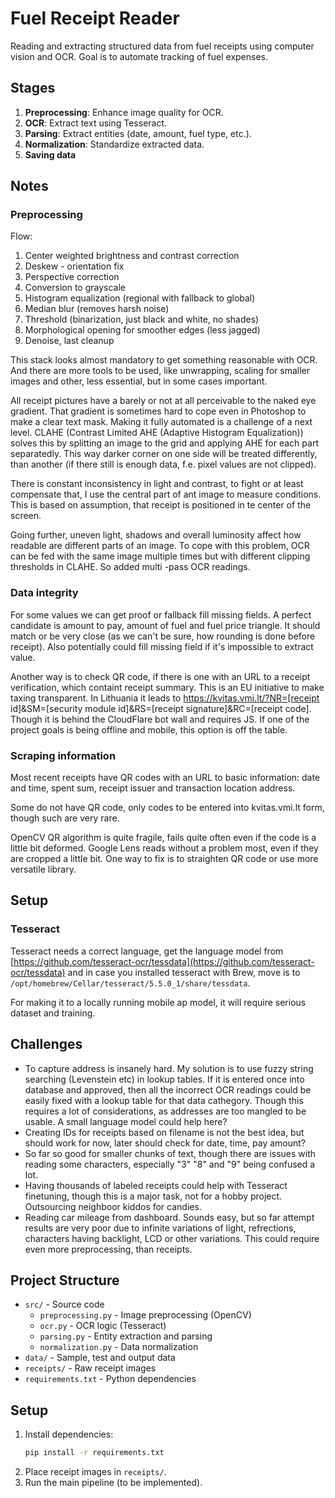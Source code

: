 # Fuel Receipt Reader

Reading and extracting structured data from fuel receipts using computer vision and OCR. Goal is to automate tracking of fuel expenses.

## Stages
1. **Preprocessing**: Enhance image quality for OCR.
2. **OCR**: Extract text using Tesseract.
3. **Parsing**: Extract entities (date, amount, fuel type, etc.).
4. **Normalization**: Standardize extracted data.
5. **Saving data**

## Notes

### Preprocessing

Flow:
1. Center weighted brightness and contrast correction
2. Deskew - orientation fix
3. Perspective correction
4. Conversion to grayscale
5. Histogram equalization (regional with fallback to global)
6. Median blur (removes harsh noise)
7. Threshold (binarization, just black and white, no shades)
8. Morphological opening for smoother edges (less jagged)
9. Denoise, last cleanup

This stack looks almost mandatory to get something reasonable with OCR. And there are more tools to be used, like unwrapping, scaling for smaller images and other, less essential, but in some cases important.

All receipt pictures have a barely or not at all perceivable to the naked eye gradient. That gradient is sometimes hard to cope even in Photoshop to make a clear text mask. Making it fully automated is a challenge of a next level. CLAHE (Contrast Limited AHE (Adaptive Histogram Equalization)) solves this by splitting an image to the grid and applying AHE for each part separatedly. This way darker corner on one side will be treated differently, than another (if there still is enough data, f.e. pixel values are not clipped).

There is constant inconsistency in light and contrast, to fight or at least compensate that, I use the central part of ant image to measure conditions. This is based on assumption, that receipt is positioned in te center of the screen.

Going further, uneven light, shadows and overall luminosity affect how readable are different parts of an image. To cope with this problem, OCR can be fed with the same image multiple times but with different clipping thresholds in CLAHE. So added multi -pass OCR readings.

### Data integrity

For some values we can get proof or fallback fill missing fields. A perfect candidate is amount to pay, amount of fuel and fuel price triangle. It should match or be very close (as we can't be sure, how rounding is done before receipt). Also potentially could fill missing field if it's impossible to extract value.

Another way is to check QR code, if there is one with an URL to a receipt verification, which containt receipt summary. This is an EU initiative to make taxing transparent. In Lithuania it leads to https://kvitas.vmi.lt/?NR=[receipt id]&SM=[security module id]&RS=[receipt signature]&RC=[receipt code]. Though it is behind the CloudFlare bot wall and requires JS. If one of the project goals is being offline and mobile, this option is off the table.

### Scraping information

Most recent receipts have QR codes with an URL to basic information: date and time, spent sum, receipt issuer and transaction location address.

Some do not have QR code, only codes to be entered into kvitas.vmi.lt form, though such are very rare.

OpenCV QR algorithm is quite fragile, fails quite often even if the code is a little bit deformed. Google Lens reads without a problem most, even if they are cropped a little bit. One way to fix is to straighten QR code or use more versatile library.

## Setup

### Tesseract
Tesseract needs a correct language, get the language model from [https://github.com/tesseract-ocr/tessdata](https://github.com/tesseract-ocr/tessdata) and in case you installed tesseract with Brew, move is to `/opt/homebrew/Cellar/tesseract/5.5.0_1/share/tessdata`.

For making it to a locally running mobile ap model, it will require serious dataset and training.

## Challenges
* To capture address is insanely hard. My solution is to use fuzzy string searching (Levenstein etc) in lookup tables. If it is entered once into database and approved, then all the incorrect OCR readings could be easily fixed with a lookup table for that data cathegory. Though this requires a lot of considerations, as addresses are too mangled to be usable. A small language model could help here?
* Creating IDs for receipts based on filename is not the best idea, but should work for now, later should check for date, time, pay amount?
* So far so good for smaller chunks of text, though there are issues with reading some characters, especially "3" "8" and "9" being confused a lot.
* Having thousands of labeled receipts could help with Tesseract finetuning, though this is a major task, not for a hobby project. Outsourcing neighboor kiddos for candies.
* Reading car mileage from dashboard. Sounds easy, but so far attempt results are very poor due to infinite variations of light, refrections, characters having backlight, LCD or other variations. This could require even more preprocessing, than receipts.

## Project Structure
- `src/` - Source code
  - `preprocessing.py` - Image preprocessing (OpenCV)
  - `ocr.py` - OCR logic (Tesseract)
  - `parsing.py` - Entity extraction and parsing
  - `normalization.py` - Data normalization
- `data/` - Sample, test and output data
- `receipts/` - Raw receipt images
- `requirements.txt` - Python dependencies

## Setup
1. Install dependencies:
   ```bash
   pip install -r requirements.txt
   ```
2. Place receipt images in `receipts/`.
3. Run the main pipeline (to be implemented).
